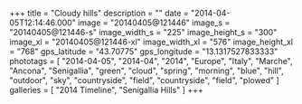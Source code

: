 +++
title = "Cloudy hills"
description = ""
date = "2014-04-05T12:14:46.000"
image = "20140405@121446"
image_s = "20140405@121446-s"
image_width_s = "225"
image_height_s = "300"
image_xl = "20140405@121446-xl"
image_width_xl = "576"
image_height_xl = "768"
gps_latitude = "43.70775"
gps_longitude = "13.1317527833333"
phototags = [ "2014-04-05", "2014-04", "2014", "Europe", "Italy", "Marche", "Ancona", "Senigallia", "green", "cloud", "spring", "morning", "blue", "hill", "outdoor", "sky", "countryside", "field", "countryside", "field", "plowed" ]
galleries = [ "2014 Timeline", "Senigallia Hills" ]
+++
